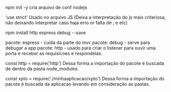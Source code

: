 npm init -y
cria arquivo de conf nodejs

'use strict' 
Usado no arquivo JS (Deixa a interpretação do js mais criteriosa, não deixando interpretar caso haja erro or falta de ; e  etc)

npm install http express debug --save

pacote: express - cuida da parte do mvc
pacote: debug - serve para debugar a app
pacote: http - usado para criar o listener para ouvir uma porta e receber as requisicoes e respondelas.

const http = require('http')
Dessa forma a importação do pacote é buscada de dentro da pasta node_modules.

const xpto = require('./minhaaplicacao/xpto')
Dessa forma a importação do pacote é buscada da aplicacao levando em consideração as pastas.